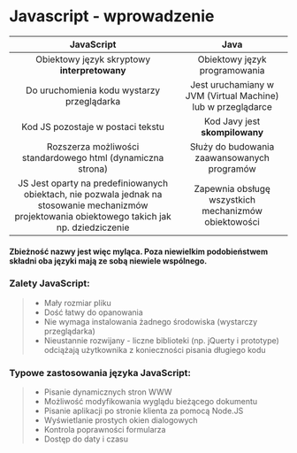 # Javascript - wprowadzenie

|                                                                     JavaScript                                                                    |                             Java                            |
| :-----------------------------------------------------------------------------------------------------------------------------------------------: | :---------------------------------------------------------: |
|                                                    Obiektowy język skryptowy **interpretowany**                                                   |                Obiektowy język programowania                |
|                                                     Do uruchomienia kodu wystarzy przeglądarka                                                    | Jest uruchamiany w JVM (Virtual Machine) lub w przeglądarce |
|                                                         Kod JS pozostaje w postaci tekstu                                                         |                Kod Javy jest **skompilowany**               |
|                                            Rozszerza możliwości standardowego html (dynamiczna strona)                                            |         Służy do budowania zaawansowanych programów         |
| JS Jest oparty na predefiniowanych obiektach, nie pozwala jednak na stosowanie mechanizmów projektowania obiektowego takich jak np. dziedziczenie |     Zapewnia obsługę wszystkich mechanizmów obiektowości    |

#### Zbieżność nazwy jest więc myląca. Poza niewielkim podobieństwem składni oba języki mają ze sobą niewiele wspólnego.

### Zalety JavaScript:

> -   Mały rozmiar pliku
> -   Dość łatwy do opanowania
> -   Nie wymaga instalowania żadnego środowiska (wystarczy przeglądarka)
> -   Nieustannie rozwijany - liczne biblioteki (np. jQuerty i prototype) odciążają użytkownika z konieczności pisania długiego kodu

### Typowe zastosowania języka JavaScript:

> -   Pisanie dynamicznych stron WWW
> -   Możliwość modyfikowania wyglądu bieżącego dokumentu
> -   Pisanie aplikacji po stronie klienta za pomocą Node.JS
> -   Wyświetlanie prostych okien dialogowych
> -   Kontrola poprawności formularza
> -   Dostęp do daty i czasu
